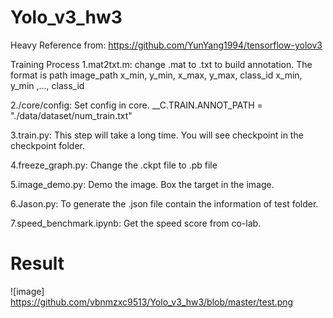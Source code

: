 # Yolo_v3_hw3
Heavy Reference from: https://github.com/YunYang1994/tensorflow-yolov3

Training Process
1.mat2txt.m: change .mat to .txt to build annotation. 
The format is path image_path x_min, y_min, x_max, y_max, class_id  x_min, y_min ,..., class_id 

2./core/config: Set config in core.  __C.TRAIN.ANNOT_PATH = "./data/dataset/num_train.txt"

3.train.py: This step will take a long time. You will see checkpoint in the checkpoint folder.

4.freeze_graph.py: Change the .ckpt file to .pb file

5.image_demo.py: Demo the image. Box the target in the image.

6.Jason.py: To generate the .json file contain the information of test folder.

7.speed_benchmark.ipynb: Get the speed score from co-lab.

# Result
![image] https://github.com/vbnmzxc9513/Yolo_v3_hw3/blob/master/test.png

